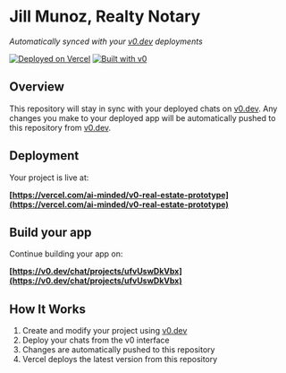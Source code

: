 # Jill Munoz, Realty Notary

*Automatically synced with your [v0.dev](https://v0.dev) deployments*

[![Deployed on Vercel](https://img.shields.io/badge/Deployed%20on-Vercel-black?style=for-the-badge&logo=vercel)](https://vercel.com/ai-minded/v0-real-estate-prototype)
[![Built with v0](https://img.shields.io/badge/Built%20with-v0.dev-black?style=for-the-badge)](https://v0.dev/chat/projects/ufvUswDkVbx)

## Overview

This repository will stay in sync with your deployed chats on [v0.dev](https://v0.dev).
Any changes you make to your deployed app will be automatically pushed to this repository from [v0.dev](https://v0.dev).

## Deployment

Your project is live at:

**[https://vercel.com/ai-minded/v0-real-estate-prototype](https://vercel.com/ai-minded/v0-real-estate-prototype)**

## Build your app

Continue building your app on:

**[https://v0.dev/chat/projects/ufvUswDkVbx](https://v0.dev/chat/projects/ufvUswDkVbx)**

## How It Works

1. Create and modify your project using [v0.dev](https://v0.dev)
2. Deploy your chats from the v0 interface
3. Changes are automatically pushed to this repository
4. Vercel deploys the latest version from this repository